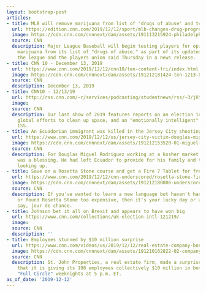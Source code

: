 ```yaml
---
layout: bootstrap-post
articles:
- title: MLB will remove marijuana from list of 'drugs of abuse' and test for opioids
  url: https://edition.cnn.com/2019/12/12/sport/mlb-changes-drug-program/index.html
  image: https://cdn.cnn.com/cnnnext/dam/assets/191113215924-philadelphia-pa---june-28-a-baseball-with-mlb-logo-super-tease.jpg
  source: CNN
  description: Major League Baseball will begin testing players for opioids and remove
    marijuana from its list of "drugs of abuse," as part of its updated drug program,
    the league and the players union said Thursday in a news release.
- title: CNN 10 - December 13, 2019
  url: https://www.cnn.com/2019/12/12/cnn10/ten-content-fri/index.html
  image: https://cdn.cnn.com/cnnnext/dam/assets/191212181424-ten-1213-00024514-super-tease.jpg
  source: CNN
  description: December 13, 2019
- title: CNN10 - 12/13/19
  url: http://rss.cnn.com/~r/services/podcasting/studentnews/rss/~3/jKtOuo-lSJY/ten-1213.cnn_2944877_ios_1240.mp4
  image: 
  source: CNN
  description: Our last show of 2019 features reports on an election in Britain, some
    global efforts to clean up space, and an "emotionally intelligent" robot for the
    ISS.
- title: An Ecuadorian immigrant was killed in the Jersey City shooting
  url: https://www.cnn.com/2019/12/12/us/jersey-city-victim-douglas-miguel-rodriguez/index.html
  image: https://cdn.cnn.com/cnnnext/dam/assets/191212153520-01-miguel-rodriguez-super-tease.jpg
  source: CNN
  description: For Douglas Miguel Rodriguez working at a kosher market in Jersey City
    was a blessing. He had left Ecuador to provide for his family and things were
    looking up.
- title: Save on a Rosetta Stone course and get a Fire 7 Tablet for free on Amazon
  url: https://www.cnn.com/2019/12/12/cnn-underscored/rosetta-stone-fire-tablet-bundle-deal/index.html
  image: https://cdn.cnn.com/cnnnext/dam/assets/191212180806-underscored-rosetta-stone-fire-7-tablet-bundle-super-tease.jpg
  source: CNN
  description: If you've wanted to learn a new language but haven't had the time,
    or found Rosetta Stone too expensive, then it's your lucky day or as the French
    say, jour de chance.
- title: Johnson bet it all on Brexit and appears to have won big
  url: https://www.cnn.com/collections/uk-election-intl-121219/
  image: 
  source: CNN
  description: ''
- title: Employees stunned by $10 million surprise
  url: https://www.cnn.com/videos/us/2019/12/12/real-estate-company-bonuses-acfc-goods-vpx.cnn
  image: https://cdn.cnn.com/cnnnext/dam/assets/191210162822-02-company10-million-bonuses-super-tease.jpg
  source: CNN
  description: St. John Properties, a real estate firm, made a surprise announcement
    that it is giving its 198 employees collectively $10 million in bonuses. Watch
    "Full Circle" weeknights at 5 p.m. ET.
as_of_date: '2019-12-12'
---
```


